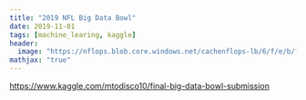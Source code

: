 ```yaml
---
title: "2019 NFL Big Data Bowl"
date: 2019-11-01
tags: [machine_learing, kaggle]
header:
  image: "https://nflops.blob.core.windows.net/cachenflops-lb/6/f/e/b/f/a/6febfa757c85f993b8aabc450d4aa0e5452ca938.jpg"
mathjax: "true"
---
```


https://www.kaggle.com/mtodisco10/final-big-data-bowl-submission
